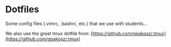 # Dotfiles

Some config files (.vimrc, .bashrc, etc.) that we use with students...

We also use the great tmux dotfile from: [https://github.com/gpakosz/.tmux](https://github.com/gpakosz/.tmux)
